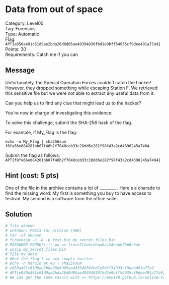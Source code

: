 # Data from out of space

Category: Level00  
Tag: Forensics  
Type: Automatic  
Flag: `APT{e850a491c61d9ae2bda26d8d05ae49394830fbd1e9bff54935cf9dee491a77a9}`  
Points: 30  
Requirements: Catch me if you can

## Message

Unfortunately, the Special Operation Forces couldn't catch the hacker! However, they dropped something while escaping Station F. We retrieved this sensitive file but we were not able to extract any useful data from it.

Can you help us to find any clue that might lead us to the hacker?

You're now in charge of investigating this evidence:

To solve this challenge, submit the SHA-256 hash of the flag.

For example, if My_Flag is the flag:
```
echo -n My_Flag | sha256sum
f8fa66e084281bb87f40b2f7048ceb93c28dd6e282f98f43a2cd4396245a7404
```

Submit the flag as follows:  
`APT{f8fa66e084281bb87f40b2f7048ceb93c28dd6e282f98f43a2cd4396245a7404}`

## Hint (cost: 5 pts)

One of the file in the archive contains a lot of ________ .
Here's a charade to find the missing word:
My first is something you buy to have access to festival.
My second is a software from the office suite.

## Solution

```sh
# file uknown
# unknown: POSIX tar archive (GNU)
# tar -xf uknown
# fcrackzip -u -D -p test.bin my_secret_files.bin 
# PASSWORD FOUND!!!!: pw == liecu7chahrohqu0aiX4eeph7ho6chae
# unzip my_secret_files.bin 
# file my_akka
# #Get the flag ! => axx compte twitter.
# echo -n marvin_at_42 | sha256sum                                                                                                
# e850a491c61d9ae2bda26d8d05ae49394830fbd1e9bff54935cf9dee491a77a9
# APT{e850a491c61d9ae2bda26d8d05ae49394830fbd1e9bff54935cf9dee491a77a9}
# We can get the same result with => https://emn178.github.io/online-tools/sha256.html "marvin_at_42'
```
